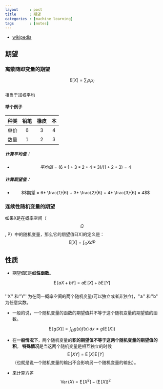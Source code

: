 ```yaml
---
layout     : post
title      : 期望
categories : [machine learning]
tags       : [notes]
---
```


- [wikipedia](https://zh.wikipedia.org/wiki/%E6%9C%9F%E6%9C%9B%E5%80%BC)

## 期望

### 离散随即变量的期望

$$E[X] = \sum_{i}p_{i}x_{i}$$<br>
相当于加权平均

#### 举个例子

种类|铅笔|橡皮|本
:--:|:-:|:-:|:-:
单价|6|3|4
数量|1|2|3

##### 计算平均值：
- $$平均值 = (6*1+3*2+4*3)/(1+2+3) = 4$$

##### 计算期望值：
- $$期望 = 6* \frac{1}{6} + 3* \frac{2}{6} + 4* \frac{3}{6} = 4$$

### 连续性随机变量的期望
如果X是在概率空间（$$\Omega$$, P）中的随机变量，那么它的期望值E[X]的定义是：
$$E[X] = \int_{\Omega}XdP$$

## 性质

* 期望值E是**线性函数**。

$$\operatorname{E}[aX+bY]=a\operatorname{E}[X]+b\operatorname{E}[Y]$$<br>
 ''X'' 和''Y'' 为在同一概率空间的两个随机变量(可以独立或者非独立)，''a'' 和''b'' 为任意实数。

* 一般的说，一个随机变量的函数的期望值并不等于这个随机变量的期望值的函数。

$$\operatorname{E}[g(X)] = \int_{\Omega} g(x) f(x)\, dx \neq g(\operatorname{E}[X])$$

* 在**一般情况下**，两个随机变量的**积的期望值不等于这两个随机变量的期望值的积**。
**特殊情况**是当这两个随机变量是相互独立的时候$$\operatorname{E}[XY]=\operatorname{E}[X] \operatorname{E}[Y]$$（也就是说一个随机变量的输出不会影响另一个随机变量的输出）。

* 来计算方差
$$\operatorname{Var}(X)=  \operatorname{E}[X^2] - (\operatorname{E}[X])^2$$
